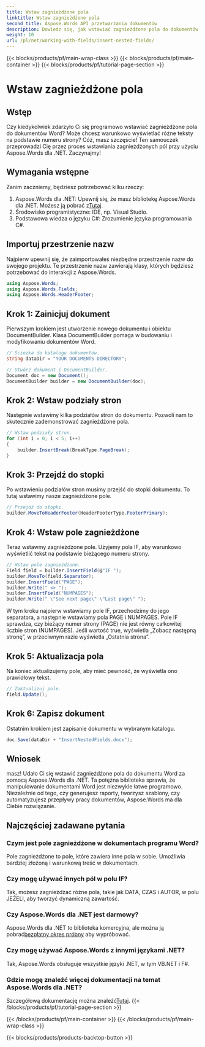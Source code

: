 ```yaml
---
title: Wstaw zagnieżdżone pola
linktitle: Wstaw zagnieżdżone pola
second_title: Aspose.Words API przetwarzania dokumentów
description: Dowiedz się, jak wstawiać zagnieżdżone pola do dokumentów Word za pomocą Aspose.Words dla .NET dzięki naszemu przewodnikowi krok po kroku. Idealne dla programistów, którzy chcą zautomatyzować tworzenie dokumentów.
weight: 10
url: /pl/net/working-with-fields/insert-nested-fields/
---
```


{{< blocks/products/pf/main-wrap-class >}}
{{< blocks/products/pf/main-container >}}
{{< blocks/products/pf/tutorial-page-section >}}

# Wstaw zagnieżdżone pola

## Wstęp

Czy kiedykolwiek zdarzyło Ci się programowo wstawiać zagnieżdżone pola do dokumentów Word? Może chcesz warunkowo wyświetlać różne teksty na podstawie numeru strony? Cóż, masz szczęście! Ten samouczek przeprowadzi Cię przez proces wstawiania zagnieżdżonych pól przy użyciu Aspose.Words dla .NET. Zaczynajmy!

## Wymagania wstępne

Zanim zaczniemy, będziesz potrzebować kilku rzeczy:

1.  Aspose.Words dla .NET: Upewnij się, że masz bibliotekę Aspose.Words dla .NET. Możesz ją pobrać z[Tutaj](https://releases.aspose.com/words/net/).
2. Środowisko programistyczne: IDE, np. Visual Studio.
3. Podstawowa wiedza o języku C#: Zrozumienie języka programowania C#.

## Importuj przestrzenie nazw

Najpierw upewnij się, że zaimportowałeś niezbędne przestrzenie nazw do swojego projektu. Te przestrzenie nazw zawierają klasy, których będziesz potrzebować do interakcji z Aspose.Words.

```csharp
using Aspose.Words;
using Aspose.Words.Fields;
using Aspose.Words.HeaderFooter;
```

## Krok 1: Zainicjuj dokument

Pierwszym krokiem jest utworzenie nowego dokumentu i obiektu DocumentBuilder. Klasa DocumentBuilder pomaga w budowaniu i modyfikowaniu dokumentów Word.

```csharp
// Ścieżka do katalogu dokumentów.
string dataDir = "YOUR DOCUMENTS DIRECTORY";

// Utwórz dokument i DocumentBuilder.
Document doc = new Document();
DocumentBuilder builder = new DocumentBuilder(doc);
```

## Krok 2: Wstaw podziały stron

Następnie wstawimy kilka podziałów stron do dokumentu. Pozwoli nam to skutecznie zademonstrować zagnieżdżone pola.

```csharp
// Wstaw podziały stron.
for (int i = 0; i < 5; i++)
{
    builder.InsertBreak(BreakType.PageBreak);
}
```

## Krok 3: Przejdź do stopki

Po wstawieniu podziałów stron musimy przejść do stopki dokumentu. To tutaj wstawimy nasze zagnieżdżone pole.

```csharp
// Przejdź do stopki.
builder.MoveToHeaderFooter(HeaderFooterType.FooterPrimary);
```

## Krok 4: Wstaw pole zagnieżdżone

Teraz wstawmy zagnieżdżone pole. Użyjemy pola IF, aby warunkowo wyświetlić tekst na podstawie bieżącego numeru strony.

```csharp
// Wstaw pole zagnieżdżone.
Field field = builder.InsertField(@"IF ");
builder.MoveTo(field.Separator);
builder.InsertField("PAGE");
builder.Write(" <> ");
builder.InsertField("NUMPAGES");
builder.Write(" \"See next page\" \"Last page\" ");
```

W tym kroku najpierw wstawiamy pole IF, przechodzimy do jego separatora, a następnie wstawiamy pola PAGE i NUMPAGES. Pole IF sprawdza, czy bieżący numer strony (PAGE) nie jest równy całkowitej liczbie stron (NUMPAGES). Jeśli wartość true, wyświetla „Zobacz następną stronę”, w przeciwnym razie wyświetla „Ostatnia strona”.

## Krok 5: Aktualizacja pola

Na koniec aktualizujemy pole, aby mieć pewność, że wyświetla ono prawidłowy tekst.

```csharp
// Zaktualizuj pole.
field.Update();
```

## Krok 6: Zapisz dokument

Ostatnim krokiem jest zapisanie dokumentu w wybranym katalogu.

```csharp
doc.Save(dataDir + "InsertNestedFields.docx");
```

## Wniosek

masz! Udało Ci się wstawić zagnieżdżone pola do dokumentu Word za pomocą Aspose.Words dla .NET. Ta potężna biblioteka sprawia, że manipulowanie dokumentami Word jest niezwykle łatwe programowo. Niezależnie od tego, czy generujesz raporty, tworzysz szablony, czy automatyzujesz przepływy pracy dokumentów, Aspose.Words ma dla Ciebie rozwiązanie.

## Najczęściej zadawane pytania

### Czym jest pole zagnieżdżone w dokumentach programu Word?
Pole zagnieżdżone to pole, które zawiera inne pola w sobie. Umożliwia bardziej złożoną i warunkową treść w dokumentach.

### Czy mogę używać innych pól w polu IF?
Tak, możesz zagnieżdżać różne pola, takie jak DATA, CZAS i AUTOR, w polu JEŻELI, aby tworzyć dynamiczną zawartość.

### Czy Aspose.Words dla .NET jest darmowy?
 Aspose.Words dla .NET to biblioteka komercyjna, ale można ją pobrać[bezpłatny okres próbny](https://releases.aspose.com/) aby wypróbować.

### Czy mogę używać Aspose.Words z innymi językami .NET?
Tak, Aspose.Words obsługuje wszystkie języki .NET, w tym VB.NET i F#.

### Gdzie mogę znaleźć więcej dokumentacji na temat Aspose.Words dla .NET?
 Szczegółową dokumentację można znaleźć[Tutaj](https://reference.aspose.com/words/net/).
{{< /blocks/products/pf/tutorial-page-section >}}

{{< /blocks/products/pf/main-container >}}
{{< /blocks/products/pf/main-wrap-class >}}

{{< blocks/products/products-backtop-button >}}
